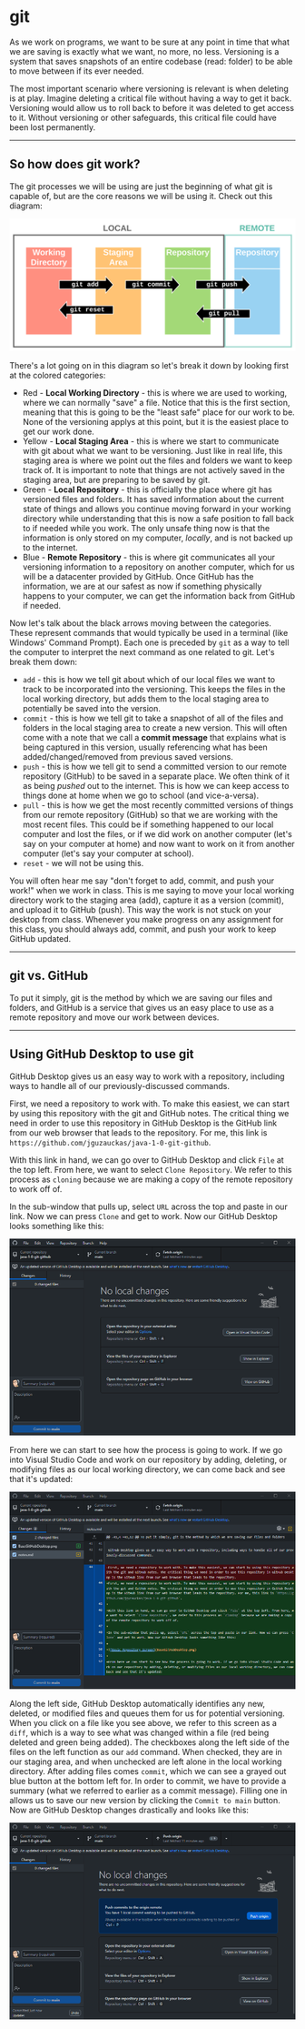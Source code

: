 # git

As we work on programs, we want to be sure at any point in time that what we are saving is exactly what we want, no more, no less. Versioning is a system that saves snapshots of an entire codebase (read: folder) to be able to move between if its ever needed.

The most important scenario where versioning is relevant is when deleting is at play. Imagine deleting a critical file without having a way to get it back. Versioning would allow us to roll back to before it was deleted to get access to it. Without versioning or other safeguards, this critical file could have been lost permanently.

---

## So how does git work?

The git processes we will be using are just the beginning of what git is capable of, but are the core reasons we will be using it. Check out this diagram:

![Git Diagram](GitDiagram.svg)

There's a lot going on in this diagram so let's break it down by looking first at the colored categories:

- Red - **Local Working Directory** - this is where we are used to working, where we can normally "save" a file. Notice that this is the first section, meaning that this is going to be the "least safe" place for our work to be. None of the versioning applys at this point, but it is the easiest place to get our work done.
- Yellow - **Local Staging Area** - this is where we start to communicate with git about what we want to be versioning. Just like in real life, this staging area is where we point out the files and folders we want to keep track of. It is important to note that things are not actively saved in the staging area, but are preparing to be saved by git.
- Green - **Local Repository** - this is officially the place where git has versioned files and folders. It has saved information about the current state of things and allows you continue moving forward in your working directory while understanding that this is now a safe position to fall back to if needed while you work. The only unsafe thing now is that the information is only stored on my computer, _locally_, and is not backed up to the internet.
- Blue - **Remote Repository** - this is where git communicates all your versioning information to a repository on another computer, which for us will be a datacenter provided by GitHub. Once GitHub has the information, we are at our safest as now if something physically happens to your computer, we can get the information back from GitHub if needed.

Now let's talk about the black arrows moving between the categories. These represent commands that would typically be used in a terminal (like Windows' Command Prompt). Each one is preceded by `git` as a way to tell the computer to interpret the next command as one related to git. Let's break them down:

- `add` - this is how we tell git about which of our local files we want to track to be incorporated into the versioning. This keeps the files in the local working directory, but adds them to the local staging area to potentially be saved into the version.
- `commit` - this is how we tell git to take a snapshot of all of the files and folders in the local staging area to create a new version. This will often come with a note that we call a **commit message** that explains what is being captured in this version, usually referencing what has been added/changed/removed from previous saved versions.
- `push` - this is how we tell git to send a committed version to our remote repository (GitHub) to be saved in a separate place. We often think of it as being _pushed_ out to the internet. This is how we can keep access to things done at home when we go to school (and vice-a-versa).
- `pull` - this is how we get the most recently committed versions of things from our remote repository (GitHub) so that we are working with the most recent files. This could be if something happened to our local computer and lost the files, or if we did work on another computer (let's say on your computer at home) and now want to work on it from another computer (let's say your computer at school).
- `reset` - we will not be using this.

You will often hear me say "don't forget to add, commit, and push your work!" when we work in class. This is me saying to move your local working directory work to the staging area (add), capture it as a version (commit), and upload it to GitHub (push). This way the work is not stuck on your desktop from class. Whenever you make progress on any assignment for this class, you should always add, commit, and push your work to keep GitHub updated.

---

## git vs. GitHub

To put it simply, git is the method by which we are saving our files and folders, and GitHub is a service that gives us an easy place to use as a remote repository and move our work between devices.

---

## Using GitHub Desktop to use git

GitHub Desktop gives us an easy way to work with a repository, including ways to handle all of our previously-discussed commands.

First, we need a repository to work with. To make this easiest, we can start by using this repository with the git and GitHub notes. The critical thing we need in order to use this repository in GitHub Desktop is the GitHub link from our web browser that leads to the repository. For me, this link is `https://github.com/jguzauckas/java-1-0-git-github`.

With this link in hand, we can go over to GitHub Desktop and click `File` at the top left. From here, we want to select `Clone Repository`. We refer to this process as `cloning` because we are making a copy of the remote repository to work off of.

In the sub-window that pulls up, select `URL` across the top and paste in our link. Now we can press `Clone` and get to work. Now our GitHub Desktop looks something like this:

![Basic Repository Screen](BaseGitHubDesktop.png)

From here we can start to see how the process is going to work. If we go into Visual Studio Code and work on our repository by adding, deleting, or modifying files as our local working directory, we can come back and see that it's updated:

![Repository with Changes Screen](ChangesGitHubDesktop.png)

Along the left side, GitHub Desktop automatically identifies any new, deleted, or modified files and queues them for us for potential versioning. When you click on a file like you see above, we refer to this screen as a `diff`, which is a way to see what was changed within a file (red being deleted and green being added). The checkboxes along the left side of the files on the left function as our `add` command. When checked, they are in our staging area, and when unchecked are left alone in the local working directory. After adding files comes `commit`, which we can see a grayed out blue button at the bottom left for. In order to commit, we have to provide a summary (what we referred to earlier as a commit message). Filling one in allows us to save our new version by clicking the `Commit to main` button. Now are GitHub Desktop changes drastically and looks like this:

![Repository with Commit Screen](CommitGitHubDesktop.png)
